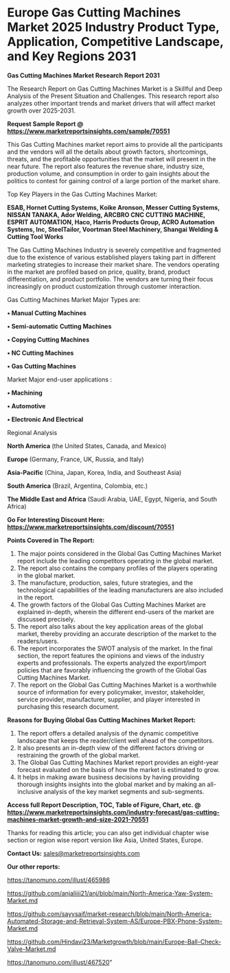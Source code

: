 # Europe Gas Cutting Machines Market 2025 Industry Product Type, Application, Competitive Landscape, and Key Regions 2031

<strong>Gas Cutting Machines Market Research Report 2031</strong>

The Research Report on Gas Cutting Machines Market is a Skillful and Deep Analysis of the Present Situation and Challenges. This research report also analyzes other important trends and market drivers that will affect market growth over 2025-2031.

<strong>Request Sample Report @ <a href=https://www.marketreportsinsights.com/sample/70551>https://www.marketreportsinsights.com/sample/70551</a></strong>

This Gas Cutting Machines market report aims to provide all the participants and the vendors will all the details about growth factors, shortcomings, threats, and the profitable opportunities that the market will present in the near future. The report also features the revenue share, industry size, production volume, and consumption in order to gain insights about the politics to contest for gaining control of a large portion of the market share.

Top Key Players in the Gas Cutting Machines Market:

<strong>ESAB, Hornet Cutting Systems, Koike Aronson, Messer Cutting Systems, NISSAN TANAKA, Ador Welding, ARCBRO CNC CUTTING MACHINE, ESPRIT AUTOMATION, Haco, Harris Products Group, ACRO Automation Systems, Inc, SteelTailor, Voortman Steel Machinery, Shangai Welding & Cutting Tool Works</strong>

The Gas Cutting Machines Industry is severely competitive and fragmented due to the existence of various established players taking part in different marketing strategies to increase their market share. The vendors operating in the market are profiled based on price, quality, brand, product differentiation, and product portfolio. The vendors are turning their focus increasingly on product customization through customer interaction.

Gas Cutting Machines Market Major Types are:

<strong>• Manual Cutting Machines

• Semi-automatic Cutting Machines

• Copying Cutting Machines

• NC Cutting Machines

• Gas Cutting Machines</strong>

Market Major end-user applications :

<strong>• Machining

• Automotive

• Electronic And Electrical</strong>

Regional Analysis

</u><strong><b>North America</b></strong> (the United States, Canada, and Mexico)

<strong><b>Europe </b></strong>(Germany, France, UK, Russia, and Italy)

<strong><b>Asia-Pacific</b></strong> (China, Japan, Korea, India, and Southeast Asia)

<strong><b>South America</b></strong> (Brazil, Argentina, Colombia, etc.)

<strong><b>The Middle East and Africa</b></strong> (Saudi Arabia, UAE, Egypt, Nigeria, and South Africa)

<strong>Go For Interesting Discount Here: <a href=https://www.marketreportsinsights.com/discount/70551>https://www.marketreportsinsights.com/discount/70551</a></strong>

<strong>Points Covered in The Report:</strong>
<ol>
  <li>The major points considered in the Global Gas Cutting Machines Market report include the leading competitors operating in the global market.</li>
  <li>The report also contains the company profiles of the players operating in the global market.</li>
  <li>The manufacture, production, sales, future strategies, and the technological capabilities of the leading manufacturers are also included in the report.</li>
  <li>The growth factors of the Global Gas Cutting Machines Market are explained in-depth, wherein the different end-users of the market are discussed precisely.</li>
  <li>The report also talks about the key application areas of the global market, thereby providing an accurate description of the market to the readers/users.</li>
  <li>The report incorporates the SWOT analysis of the market. In the final section, the report features the opinions and views of the industry experts and professionals. The experts analyzed the export/import policies that are favorably influencing the growth of the Global Gas Cutting Machines Market.</li>
  <li>The report on the Global Gas Cutting Machines Market is a worthwhile source of information for every policymaker, investor, stakeholder, service provider, manufacturer, supplier, and player interested in purchasing this research document.</li>
</ol>
<strong>Reasons for Buying Global Gas Cutting Machines Market Report:</strong>

<ol>
  <li>The report offers a detailed analysis of the dynamic competitive landscape that keeps the reader/client well ahead of the competitors.</li>
  <li>It also presents an in-depth view of the different factors driving or restraining the growth of the global market.</li>
  <li>The Global Gas Cutting Machines Market report provides an eight-year forecast evaluated on the basis of how the market is estimated to grow.</li>
  <li>It helps in making aware business decisions by having providing thorough insights insights into the global market and by making an all-inclusive analysis of the key market segments and sub-segments.</li>
</ol>
<strong>Access full Report Description, TOC, Table of Figure, Chart, etc. @ <a href=https://www.marketreportsinsights.com/industry-forecast/gas-cutting-machines-market-growth-and-size-2021-70551>https://www.marketreportsinsights.com/industry-forecast/gas-cutting-machines-market-growth-and-size-2021-70551</a></strong>


Thanks for reading this article; you can also get individual chapter wise section or region wise report version like Asia, United States, Europe.

<strong>Contact Us:</strong>
sales@marketreportsinsights.com

<strong>Our other reports:</strong>

<a href=https://tanomuno.com/illust/465986>https://tanomuno.com/illust/465986</a>

<a href=https://github.com/anjaliiii21/anj/blob/main/North-America-Yaw-System-Market.md>https://github.com/anjaliiii21/anj/blob/main/North-America-Yaw-System-Market.md</a>

<a href=https://github.com/sayysaif/market-research/blob/main/North-America-Automated-Storage-and-Retrieval-System-AS/Europe-PBX-Phone-System-Market.md>https://github.com/sayysaif/market-research/blob/main/North-America-Automated-Storage-and-Retrieval-System-AS/Europe-PBX-Phone-System-Market.md</a>

<a href=https://github.com/Hindavi23/Marketgrowth/blob/main/Europe-Ball-Check-Valve-Market.md>https://github.com/Hindavi23/Marketgrowth/blob/main/Europe-Ball-Check-Valve-Market.md</a>

<a href=https://tanomuno.com/illust/467520>https://tanomuno.com/illust/467520</a>"
